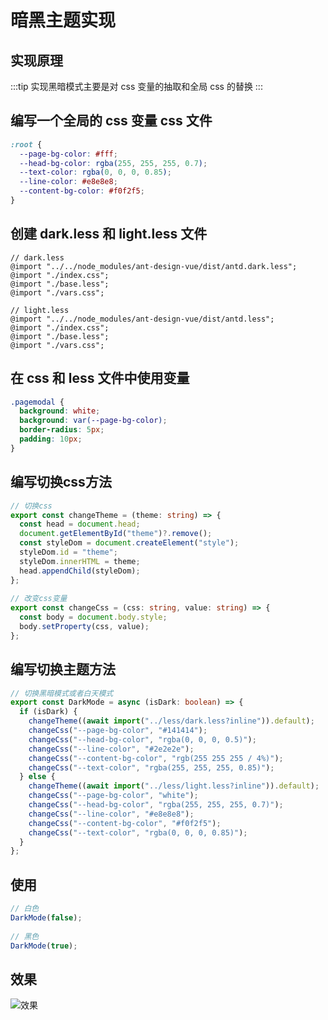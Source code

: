 # 暗黑主题实现

## 实现原理

:::tip
实现黑暗模式主要是对 css 变量的抽取和全局 css 的替换
:::

## 编写一个全局的 css 变量 css 文件

```css
:root {
  --page-bg-color: #fff;
  --head-bg-color: rgba(255, 255, 255, 0.7);
  --text-color: rgba(0, 0, 0, 0.85);
  --line-color: #e8e8e8;
  --content-bg-color: #f0f2f5;
}
```

## 创建 dark.less 和 light.less 文件

```less
// dark.less
@import "../../node_modules/ant-design-vue/dist/antd.dark.less";
@import "./index.css";
@import "./base.less";
@import "./vars.css";
```

```less
// light.less
@import "../../node_modules/ant-design-vue/dist/antd.less";
@import "./index.css";
@import "./base.less";
@import "./vars.css";
```

## 在 css 和 less 文件中使用变量

```css
.pagemodal {
  background: white;
  background: var(--page-bg-color);
  border-radius: 5px;
  padding: 10px;
}
```

## 编写切换css方法

```ts
// 切换css
export const changeTheme = (theme: string) => {
  const head = document.head;
  document.getElementById("theme")?.remove();
  const styleDom = document.createElement("style");
  styleDom.id = "theme";
  styleDom.innerHTML = theme;
  head.appendChild(styleDom);
};
 
// 改变css变量
export const changeCss = (css: string, value: string) => {
  const body = document.body.style;
  body.setProperty(css, value);
};
```

## 编写切换主题方法

```ts
// 切换黑暗模式或者白天模式
export const DarkMode = async (isDark: boolean) => {
  if (isDark) {
    changeTheme((await import("../less/dark.less?inline")).default);
    changeCss("--page-bg-color", "#141414");
    changeCss("--head-bg-color", "rgba(0, 0, 0, 0.5)");
    changeCss("--line-color", "#2e2e2e");
    changeCss("--content-bg-color", "rgb(255 255 255 / 4%)");
    changeCss("--text-color", "rgba(255, 255, 255, 0.85)");
  } else {
    changeTheme((await import("../less/light.less?inline")).default);
    changeCss("--page-bg-color", "white");
    changeCss("--head-bg-color", "rgba(255, 255, 255, 0.7)");
    changeCss("--line-color", "#e8e8e8");
    changeCss("--content-bg-color", "#f0f2f5");
    changeCss("--text-color", "rgba(0, 0, 0, 0.85)");
  }
};
```

## 使用

```ts
// 白色
DarkMode(false);
 
// 黑色
DarkMode(true);
```

## 效果
![效果](https://s3.bmp.ovh/imgs/2022/08/29/e351f245f37b6a1a.gif)